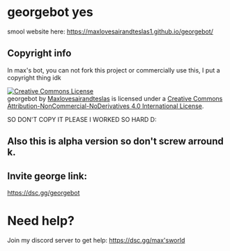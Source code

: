 # georgebot yes
smool website here:
https://maxlovesairandteslas1.github.io/georgebot/


## Copyright info
In max's bot, you can not fork this project or commercially use this, I put a copyright thing idk 

<a rel="license" href="http://creativecommons.org/licenses/by-nc-nd/4.0/"><img alt="Creative Commons License" style="border-width:0" src="https://i.creativecommons.org/l/by-nc-nd/4.0/88x31.png" /></a><br /><span xmlns:dct="http://purl.org/dc/terms/" property="dct:title">georgebot</span> by <a xmlns:cc="http://creativecommons.org/ns#" href="https://github.com/maxlovesairandteslas1/georgebot" property="cc:attributionName" rel="cc:attributionURL">Maxlovesairandteslas</a> is licensed under a <a rel="license" href="http://creativecommons.org/licenses/by-nc-nd/4.0/">Creative Commons Attribution-NonCommercial-NoDerivatives 4.0 International License</a>.


SO DON'T COPY IT PLEASE I WORKED SO HARD D:

## Also this is alpha version so don't screw arround k.

## Invite george link:
https://dsc.gg/georgebot

# Need help?
Join my discord server to get help:
https://dsc.gg/max'sworld

